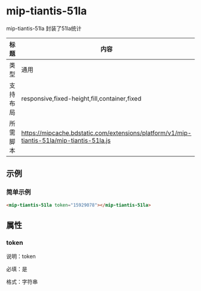# mip-tiantis-51la

mip-tiantis-51la 封装了51la统计

标题|内容
----|----
类型|通用
支持布局|responsive,fixed-height,fill,container,fixed
所需脚本|https://mipcache.bdstatic.com/extensions/platform/v1/mip-tiantis-51la/mip-tiantis-51la.js

## 示例

### 简单示例
```html
<mip-tiantis-51la token="15929078"></mip-tiantis-51la>
```

## 属性

### token

说明：token

必填：是

格式：字符串